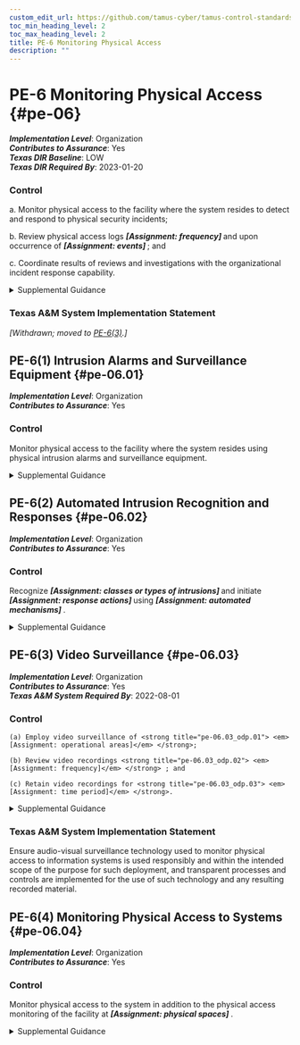 ```yaml
---
custom_edit_url: https://github.com/tamus-cyber/tamus-control-standards/tree/main/content/tamus.edu/TAMUS_profile.yaml
toc_min_heading_level: 2
toc_max_heading_level: 2
title: PE-6 Monitoring Physical Access
description: ""
---
```


# PE-6 Monitoring Physical Access {#pe-06}

_**Implementation Level**_: Organization\
_**Contributes to Assurance**_: Yes\
_**Texas DIR Baseline**_: LOW\
_**Texas DIR Required By**_: 2023-01-20

### Control



a. Monitor physical access to the facility where the system resides to detect and respond to physical security incidents;

b. Review physical access logs <strong title="pe-06_odp.01"> <em>[Assignment: frequency]</em> </strong> and upon occurrence of <strong title="pe-06_odp.02"> <em>[Assignment: events]</em> </strong> ; and

c. Coordinate results of reviews and investigations with the organizational incident response capability.


<details><summary>Supplemental Guidance</summary>Physical access monitoring includes publicly accessible areas within organizational facilities. Examples of physical access monitoring include the employment of guards, video surveillance equipment (i.e., cameras), and sensor devices. Reviewing physical access logs can help identify suspicious activity, anomalous events, or potential threats. The reviews can be supported by audit logging controls, such as [AU-2](/catalog/au/au-02) , if the access logs are part of an automated system. Organizational incident response capabilities include investigations of physical security incidents and responses to the incidents. Incidents include security violations or suspicious physical access activities. Suspicious physical access activities include accesses outside of normal work hours, repeated accesses to areas not normally accessed, accesses for unusual lengths of time, and out-of-sequence accesses.</details>

### Texas A&M System Implementation Statement

<em>[Withdrawn; moved to [PE-6(3)](/catalog/pe/pe-06#pe-06.03).]</em>





## PE-6(1) Intrusion Alarms and Surveillance Equipment {#pe-06.01}

_**Implementation Level**_: Organization\
_**Contributes to Assurance**_: Yes

### Control

Monitor physical access to the facility where the system resides using physical intrusion alarms and surveillance equipment.


<details><summary>Supplemental Guidance</summary>Physical intrusion alarms can be employed to alert security personnel when unauthorized access to the facility is attempted. Alarm systems work in conjunction with physical barriers, physical access control systems, and security guards by triggering a response when these other forms of security have been compromised or breached. Physical intrusion alarms can include different types of sensor devices, such as motion sensors, contact sensors, and broken glass sensors. Surveillance equipment includes video cameras installed at strategic locations throughout the facility.</details>


## PE-6(2) Automated Intrusion Recognition and Responses {#pe-06.02}

_**Implementation Level**_: Organization\
_**Contributes to Assurance**_: Yes

### Control

Recognize <strong title="pe-06.02_odp.01"> <em>[Assignment: classes or types of intrusions]</em> </strong> and initiate <strong title="pe-06.02_odp.02"> <em>[Assignment: response actions]</em> </strong> using <strong title="pe-06.02_odp.03"> <em>[Assignment: automated mechanisms]</em> </strong>.


<details><summary>Supplemental Guidance</summary>Response actions can include notifying selected organizational personnel or law enforcement personnel. Automated mechanisms implemented to initiate response actions include system alert notifications, email and text messages, and activating door locking mechanisms. Physical access monitoring can be coordinated with intrusion detection systems and system monitoring capabilities to provide integrated threat coverage for the organization.</details>


## PE-6(3) Video Surveillance {#pe-06.03}

_**Implementation Level**_: Organization\
_**Contributes to Assurance**_: Yes\
_**Texas A&M System Required By**_: 2022-08-01

### Control



    (a) Employ video surveillance of <strong title="pe-06.03_odp.01"> <em>[Assignment: operational areas]</em> </strong>;

    (b) Review video recordings <strong title="pe-06.03_odp.02"> <em>[Assignment: frequency]</em> </strong> ; and

    (c) Retain video recordings for <strong title="pe-06.03_odp.03"> <em>[Assignment: time period]</em> </strong>.


<details><summary>Supplemental Guidance</summary>Video surveillance focuses on recording activity in specified areas for the purposes of subsequent review, if circumstances so warrant. Video recordings are typically reviewed to detect anomalous events or incidents. Monitoring the surveillance video is not required, although organizations may choose to do so. There may be legal considerations when performing and retaining video surveillance, especially if such surveillance is in a public location.</details>

### Texas A&M System Implementation Statement

Ensure audio-visual surveillance technology used to monitor physical access to information systems is used responsibly and within the intended scope of the purpose for such deployment, and transparent processes and controls are implemented for the use of such technology and any resulting recorded material.



## PE-6(4) Monitoring Physical Access to Systems {#pe-06.04}

_**Implementation Level**_: Organization\
_**Contributes to Assurance**_: Yes

### Control

Monitor physical access to the system in addition to the physical access monitoring of the facility at <strong title="pe-06.04_odp"> <em>[Assignment: physical spaces]</em> </strong>.


<details><summary>Supplemental Guidance</summary>Monitoring physical access to systems provides additional monitoring for those areas within facilities where there is a concentration of system components, including server rooms, media storage areas, and communications centers. Physical access monitoring can be coordinated with intrusion detection systems and system monitoring capabilities to provide comprehensive and integrated threat coverage for the organization.</details>
